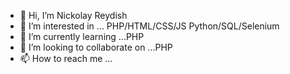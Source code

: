 - 👋 Hi, I’m Nickolay Reydish
- 👀 I’m interested in ... PHP/HTML/CSS/JS  Python/SQL/Selenium
- 🌱 I’m currently learning ...PHP
- 💞️ I’m looking to collaborate on ...PHP
- 📫 How to reach me ...

<!---
jokerciker/jokerciker is a ✨ special ✨ repository because its `README.md` (this file) appears on your GitHub profile.
You can click the Preview link to take a look at your changes.
--->
